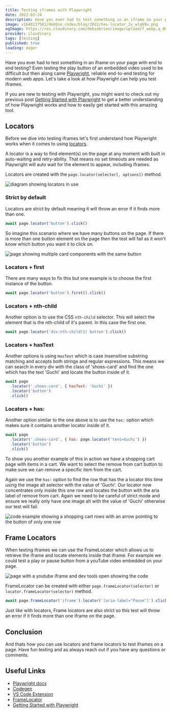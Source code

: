 ```yaml
---
title: Testing iframes with Playwright
date: 2022-03-24
description: Have you ever had to test something in an iframe on your page with end to end testing? Even testing the play button of an embedded video used to be difficult but then along came Playwright. Let's take a look at how Playwright can help you test iframes.
image: v1648137581/debbie.codes/blog/2022/has-locator_2x_wlg69v.png
ogImage: https://res.cloudinary.com/debsobrien/image/upload/f_webp,q_80,c_fit,w_480/v1648137581/debbie.codes/blog/2022/has-locator_2x_wlg69v.png
provider: cloudinary
tags: [testing]
published: true
loading: eager
---
```


Have you ever had to test something in an iframe on your page with end to end testing? Even testing the play button of an embedded video used to be difficult but then along came [Playwright](https://playwright.dev/), reliable end-to-end testing for modern web apps. Let's take a look at how Playwright can help you test iframes.

If you are new to testing with Playwright, you might want to check out my previous post [Getting Started with Playwright](https://debbie.codes/blog/getting-started-with-playwright-testing) to get a better understanding of how Playwright works and how to easily get started with this amazing tool.

## Locators

Before we dive into testing iframes let's first understand how Playwright works when it comes to using [locators](https://playwright.dev/docs/locators).

A locator is a way to find element(s) on the page at any moment with built in auto-waiting and retry-ability. That means no set timeouts are needed as Playwright will auto wait for the element to appear, including iframes.

Locators are created with the `page.locator(selector[, options])` method.

![diagram showing locators in use](https://res.cloudinary.com/debsobrien/image/upload/f_auto,q_auto/v1648135568/debbie.codes/blog/2022/locators_2x_kjg4xn.png)

### Strict by default

Locators are strict by default meaning it will throw an error if it finds more than one.

```js
await page.locator('button').click()
```

So imagine this scenario where we have many buttons on the page. If there is more than one button element on the page then the test will fail as it won't know which button you want it to click on.

![page showing multiple card components with the same button](https://res.cloudinary.com/debsobrien/image/upload/v1648135760/debbie.codes/blog/2022/home-page-button-example_2x_rrjtm5.png)

### Locators + first

There are many ways to fix this but one example is to choose the first instance of the button.

```js
await page.locator('button').first().click()
```

### Locators + nth-child

Another option is to use the CSS `nth-child` selector. This will select the element that is the nth-child of it's parent. In this case the first one.

```js
await page.locator('div:nth-child(1) button').click()
```

### Locators + hasText

Another options is using `HasText` which is case insensitive substring matching and accepts both strings and regular expressions. This means we can search in every div with the class of 'shoes-card' and find the one which has the text 'Guchi' and locate the button inside of it.

```js
await page
  .locator('.shoes-card', { hasText: 'Guchi' })
  .locator('button')
  .click()
```

### Locators + has:

Another option similar to the one above is to use the `has:` option which makes sure it contains another locator inside of it.

```js
await page
  .locator('.shoes-card', { has: page.locator('text=Guchi') })
  .locator('button')
  .click()
```

To show you another example of this in action we have a shopping cart page with items in a cart. We want to select the remove from cart button to make sure we can remove a specific item from the cart.

Again we use the `has:` option to find the row that has the a locator this time using the image alt selector with the value of 'Guchi'. Our locator now concentrates only inside this one row and locates the button with the aria label of remove from cart. Again we need to be careful of strict mode and ensure we really only have one image alt with the value of 'Guchi' otherwise our test will fail.

![code example showing a shopping cart rows with an arrow pointing to the button of only one row](https://res.cloudinary.com/debsobrien/image/upload/f_auto,q_auto/v1648137581/debbie.codes/blog/2022/has-locator_2x_wlg69v.png)

## Frame Locators

When testing iframes we can use the FrameLocator which allows us to retrieve the iframe and locate elements inside that iframe. For example we could test a play or pause button from a youTube video embedded on your page.

![page with a youtube iframe and dev tools open showing the code](https://res.cloudinary.com/debsobrien/image/upload/f_auto,q_auto/v1648137047/debbie.codes/blog/2022/iframe_2x_qqetp2.png)

FrameLocator can be created with either `page.frameLocator(selector)` or `locator.frameLocator(selector)` method.

```js
await page.frameLocator('iframe').locator('[aria-label="Pause"]').click()
```

Just like with locators, Frame locators are also strict so this test will throw an error if it finds more than one iframe on the page.

## Conclusion

And thats how you can use locators and frame locators to test iframes on a page. Have fun testing and as always reach out if you have any questions or comments.

## Useful Links

- [Playwright docs](https://playwright.dev/)
- [Codegen](https://playwright.dev/docs/cli#generate-code)
- [VS Code Extension](https://marketplace.visualstudio.com/items?itemName=ms-playwright.playwright)
- [FrameLocator](https://playwright.dev/docs/api/class-framelocator)
- [Getting Started with Playwright](https://debbie.codes/blog/getting-started-with-playwright-testing)
